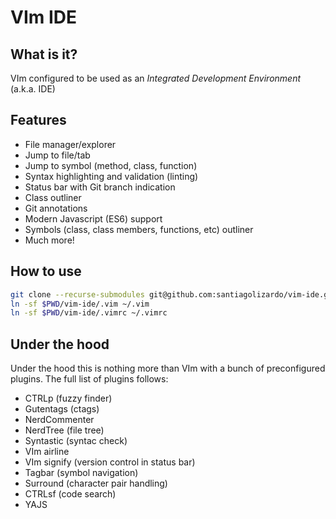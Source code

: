# VIm IDE

## What is it?

VIm configured to be used as an *Integrated Development Environment* (a.k.a. IDE)

## Features

* File manager/explorer
* Jump to file/tab
* Jump to symbol (method, class, function)
* Syntax highlighting and validation (linting)
* Status bar with Git branch indication
* Class outliner
* Git annotations
* Modern Javascript (ES6) support
* Symbols (class, class members, functions, etc) outliner 
* Much more!

## How to use

```sh
git clone --recurse-submodules git@github.com:santiagolizardo/vim-ide.git
ln -sf $PWD/vim-ide/.vim ~/.vim
ln -sf $PWD/vim-ide/.vimrc ~/.vimrc
```

## Under the hood

Under the hood this is nothing more than VIm with a bunch of preconfigured plugins. The full list of plugins follows:

* CTRLp (fuzzy finder)
* Gutentags (ctags)
* NerdCommenter
* NerdTree (file tree)
* Syntastic (syntac check)
* VIm airline
* VIm signify (version control in status bar)
* Tagbar (symbol navigation)
* Surround (character pair handling)
* CTRLsf (code search)
* YAJS

